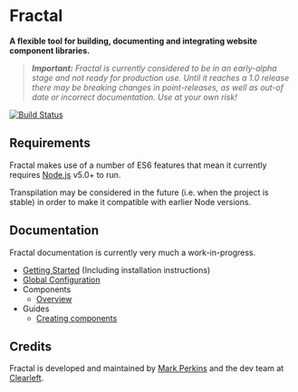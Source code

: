 # Fractal

**A flexible tool for building, documenting and integrating website component libraries.**

> _**Important:** Fractal is currently considered to be in an early-alpha stage and not ready for production use. Until it reaches a 1.0 release there may be breaking changes in point-releases, as well as out-of date or incorrect documentation. Use at your own risk!_

[![Build Status](https://img.shields.io/travis/frctl/fractal.svg?style=flat)](https://travis-ci.org/frctl/fractal)

## Requirements

Fractal makes use of a number of ES6 features that mean it currently requires [Node.js](https://nodejs.org) v5.0+ to run.

Transpilation may be considered in the future (i.e. when the project is stable) in order to make it compatible with earlier Node versions.

## Documentation

Fractal documentation is currently very much a work-in-progress.

* [Getting Started](/docs/getting-started.md) (Including installation instructions)
* [Global Configuration](/docs/configuration.md)
* Components
	* [Overview](/docs/components.md)
* Guides
	* [Creating components](/docs/guides/creating-components.md)
	
## Credits

Fractal is developed and maintained by [Mark Perkins](http://github.com/allmarkedup) and the dev team at [Clearleft](http://clearleft.com).
